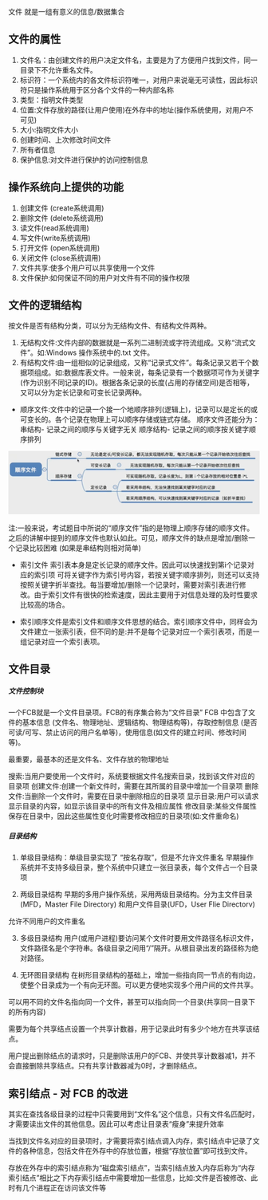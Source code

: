 文件 就是一组有意义的信息/数据集合

## 文件的属性
1. 文件名：由创建文件的用户决定文件名，主要是为了方便用户找到文件，同一目录下不允许重名文件。
2. 标识符：一个系统内的各文件标识符唯一，对用户来说毫无可读性，因此标识符只是操作系统用于区分各个文件的一种内部名称
3. 类型：指明文件类型
4. 位置:文件存放的路径(让用户使用)在外存中的地址(操作系统使用，对用户不可见)
5. 大小:指明文件大小
6. 创建时间、上次修改时间文件
7. 所有者信息
8. 保护信息:对文件进行保护的访问控制信息

## 操作系统向上提供的功能
1. 创建文件 (create系统调用)
2. 删除文件 (delete系统调用)
3. 读文件(read系统调用)
4. 写文件(write系统调用)
5. 打开文件 (open系统调用)
6. 关闭文件 (close系统调用)
7. 文件共享:使多个用户可以共享使用一个文件
8. 文件保护:如何保证不同的用户对文件有不同的操作权限

## 文件的逻辑结构
按文件是否有结构分类，可以分为无结构文件、有结构文件两种。
1. 无结构文件:文件内部的数据就是一系列二进制流或字符流组成。又称“流式文件”。如:Windows 操作系统中的.txt 文件。
2. 有结构文件:由一组相似的记录组成，又称“记录式文件”。每条记录又若干个数据项组成。如:数据库表文件。一般来说，每条记录有一个数据项可作为关键字(作为识别不同记录的ID)。根据各条记录的长度(占用的存储空间)是否相等，又可以分为定长记录和可变长记录两种。

- 顺序文件:文件中的记录一个接一个地顺序排列(逻辑上)，记录可以是定长的或可变长的。各个记录在物理上可以顺序存储或链式存储。
顺序文件还能分为：
串结构- 记录之间的顺序与关键字无关
顺序结构- 记录之间的顺序按关键字顺序排列

![顺序文件](./img/0.顺序文件.png)

注:一般来说，考试题目中所说的“顺序文件”指的是物理上顺序存储的顺序文件。之后的讲解中提到的顺序文件也默认如此。可见，顺序文件的缺点是增加/删除一个记录比较困难 (如果是串结构则相对简单)

- 索引文件
索引表本身是定长记录的顺序文件。因此可以快速找到第i个记录对应的索引项
可将关键字作为索引号内容，若按关键字顺序排列，则还可以支持按照关键字折半查找。每当要增加/删除一个记录时，需要对索引表进行修改。由于索引文件有很快的检索速度，因此主要用于对信息处理的及时性要求比较高的场合。

- 索引顺序文件是索引文件和顺序文件思想的结合。索引顺序文件中，同样会为文件建立一张索引表，但不同的是:并不是每个记录对应一个索引表项，而是一组记录对应一个索引表项。

## 文件目录
##### 文件控制块
一个FCB就是一个文件目录项。FCB的有序集合称为“文件目录”
FCB 中包含了文件的基本信息 (文件名、物理地址、逻辑结构、物理结构等)，存取控制信息 (是否可读/可写、禁止访问的用户名单等)，使用信息(如文件的建立时间、修改时间等)。

最重要，最基本的还是文件名、文件存放的物理地址

搜索:当用户要使用一个文件时，系统要根据文件名搜索目录，找到该文件对应的目录项
创建文件:创建一个新文件时，需要在其所属的目录中增加一个目录项
删除文件:当删除一个文件时，需要在目录中删除相应的目录项
显示目录:用户可以请求显示目录的内容，如显示该目录中的所有文件及相应属性
修改目录:某些文件属性保存在目录中，因此这些属性变化时需要修改相应的目录项(如:文件重命名)

##### 目录结构
1. 单级目录结构：单级目录实现了 “按名存取”，但是不允许文件重名
早期操作系统并不支持多级目录，整个系统中只建立一张目录表，每个文件占一个目录项

2. 两级目录结构
早期的多用户操作系统，采用两级目录结构。分为主文件目录 (MFD，Master File Directory) 和用户文件目录(UFD，User Flie Directorv)

允许不同用户的文件重名

3. 多级目录结构
用户(或用户进程)要访问某个文件时要用文件路径名标识文件，文件路径名是个字符串。各级目录之间用“/”隔开。从根目录出发的路径称为绝对路径。

4. 无环图目录结构
在树形目录结构的基础上，增加一些指向同一节点的有向边，使整个目录成为一个有向无环图。可以更方便地实现多个用户间的文件共享。

可以用不同的文件名指向同一个文件，甚至可以指向同一个目录(共享同一目录下的所有内容)

需要为每个共享结点设置一个共享计数器，用于记录此时有多少个地方在共享该结点。

用户提出删除结点的请求时，只是删除该用户的FCB、并使共享计数器减1，并不会直接删除共享结点。只有共享计数器减为0时，才删除结点。

## 索引结点 - 对 FCB 的改进
其实在查找各级目录的过程中只需要用到“文件名”这个信息，只有文件名匹配时，才需要读出文件的其他信息。因此可以考虑让目录表“瘦身”来提升效率

当找到文件名对应的目录项时，才需要将索引结点调入内存，索引结点中记录了文件的各种信息，包括文件在外存中的存放位置，根据“存放位置”即可找到文件。

存放在外存中的索引结点称为“磁盘索引结点”，当索引结点放入内存后称为“内存索引结点”相比之下内存索引结点中需要增加一些信息，比如:文件是否被修改、此时有几个进程正在访问该文件等



